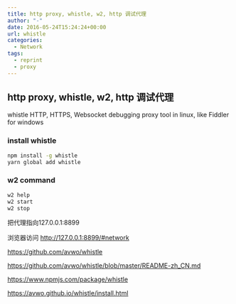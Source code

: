 ```yaml
---
title: http proxy, whistle, w2, http 调试代理
author: "-"
date: 2016-05-24T15:24:24+00:00
url: whistle
categories:
  - Network
tags:
  - reprint
  - proxy
---
```

## http proxy, whistle, w2, http 调试代理

whistle HTTP, HTTPS, Websocket debugging proxy tool in linux, like Fiddler for windows

### install whistle

```bash
npm install -g whistle
yarn global add whistle
```

### w2 command

```bash
w2 help
w2 start
w2 stop

```

把代理指向127.0.0.1:8899

浏览器访问 <http://127.0.0.1:8899/#network>

<https://github.com/avwo/whistle>
  
<https://github.com/avwo/whistle/blob/master/README-zh_CN.md>
  
<https://www.npmjs.com/package/whistle>
  
<https://avwo.github.io/whistle/install.html>
